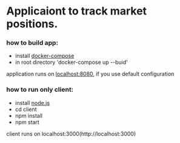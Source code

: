# Applicaiont to track market positions.

### how to build app:

* install [docker-compose](https://docs.docker.com/compose/install/)
* in root directory 'docker-compose up --buid'

application runs on [localhost:8080](http://localhost:8080), if you use default configuration

### how to run only client:

* install [node.js](https://nodejs.org/en/)
* cd client
* npm install
* npm start

client runs on localhost:3000(http://localhost:3000)
 
